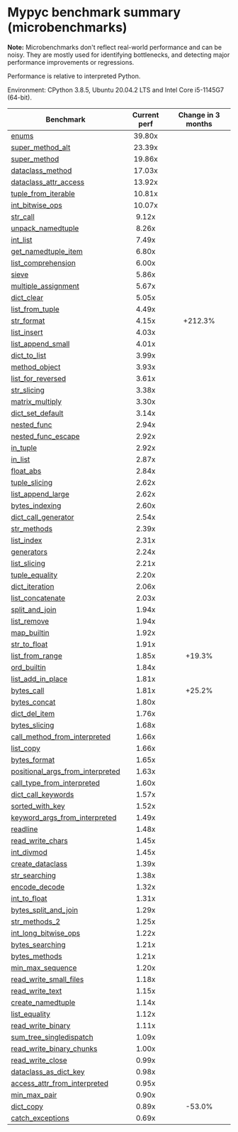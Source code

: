 # Mypyc benchmark summary (microbenchmarks)

**Note:** Microbenchmarks don't reflect real-world performance and can be noisy.
           They are mostly used for identifying bottlenecks, and detecting major performance
           improvements or regressions.

Performance is relative to interpreted Python.

Environment: CPython 3.8.5, Ubuntu 20.04.2 LTS and Intel Core i5-1145G7 (64-bit).

| Benchmark | Current perf | Change in 3 months |
| --- | :---: | :---: |
| [enums](benchmarks/enums.md) | 39.80x |  |
| [super_method_alt](benchmarks/super_method_alt.md) | 23.39x |  |
| [super_method](benchmarks/super_method.md) | 19.86x |  |
| [dataclass_method](benchmarks/dataclass_method.md) | 17.03x |  |
| [dataclass_attr_access](benchmarks/dataclass_attr_access.md) | 13.92x |  |
| [tuple_from_iterable](benchmarks/tuple_from_iterable.md) | 10.81x |  |
| [int_bitwise_ops](benchmarks/int_bitwise_ops.md) | 10.07x |  |
| [str_call](benchmarks/str_call.md) | 9.12x |  |
| [unpack_namedtuple](benchmarks/unpack_namedtuple.md) | 8.26x |  |
| [int_list](benchmarks/int_list.md) | 7.49x |  |
| [get_namedtuple_item](benchmarks/get_namedtuple_item.md) | 6.80x |  |
| [list_comprehension](benchmarks/list_comprehension.md) | 6.00x |  |
| [sieve](benchmarks/sieve.md) | 5.86x |  |
| [multiple_assignment](benchmarks/multiple_assignment.md) | 5.67x |  |
| [dict_clear](benchmarks/dict_clear.md) | 5.05x |  |
| [list_from_tuple](benchmarks/list_from_tuple.md) | 4.49x |  |
| [str_format](benchmarks/str_format.md) | 4.15x | +212.3% |
| [list_insert](benchmarks/list_insert.md) | 4.03x |  |
| [list_append_small](benchmarks/list_append_small.md) | 4.01x |  |
| [dict_to_list](benchmarks/dict_to_list.md) | 3.99x |  |
| [method_object](benchmarks/method_object.md) | 3.93x |  |
| [list_for_reversed](benchmarks/list_for_reversed.md) | 3.61x |  |
| [str_slicing](benchmarks/str_slicing.md) | 3.38x |  |
| [matrix_multiply](benchmarks/matrix_multiply.md) | 3.30x |  |
| [dict_set_default](benchmarks/dict_set_default.md) | 3.14x |  |
| [nested_func](benchmarks/nested_func.md) | 2.94x |  |
| [nested_func_escape](benchmarks/nested_func_escape.md) | 2.92x |  |
| [in_tuple](benchmarks/in_tuple.md) | 2.92x |  |
| [in_list](benchmarks/in_list.md) | 2.87x |  |
| [float_abs](benchmarks/float_abs.md) | 2.84x |  |
| [tuple_slicing](benchmarks/tuple_slicing.md) | 2.62x |  |
| [list_append_large](benchmarks/list_append_large.md) | 2.62x |  |
| [bytes_indexing](benchmarks/bytes_indexing.md) | 2.60x |  |
| [dict_call_generator](benchmarks/dict_call_generator.md) | 2.54x |  |
| [str_methods](benchmarks/str_methods.md) | 2.39x |  |
| [list_index](benchmarks/list_index.md) | 2.31x |  |
| [generators](benchmarks/generators.md) | 2.24x |  |
| [list_slicing](benchmarks/list_slicing.md) | 2.21x |  |
| [tuple_equality](benchmarks/tuple_equality.md) | 2.20x |  |
| [dict_iteration](benchmarks/dict_iteration.md) | 2.06x |  |
| [list_concatenate](benchmarks/list_concatenate.md) | 2.03x |  |
| [split_and_join](benchmarks/split_and_join.md) | 1.94x |  |
| [list_remove](benchmarks/list_remove.md) | 1.94x |  |
| [map_builtin](benchmarks/map_builtin.md) | 1.92x |  |
| [str_to_float](benchmarks/str_to_float.md) | 1.91x |  |
| [list_from_range](benchmarks/list_from_range.md) | 1.85x | +19.3% |
| [ord_builtin](benchmarks/ord_builtin.md) | 1.84x |  |
| [list_add_in_place](benchmarks/list_add_in_place.md) | 1.81x |  |
| [bytes_call](benchmarks/bytes_call.md) | 1.81x | +25.2% |
| [bytes_concat](benchmarks/bytes_concat.md) | 1.80x |  |
| [dict_del_item](benchmarks/dict_del_item.md) | 1.76x |  |
| [bytes_slicing](benchmarks/bytes_slicing.md) | 1.68x |  |
| [call_method_from_interpreted](benchmarks/call_method_from_interpreted.md) | 1.66x |  |
| [list_copy](benchmarks/list_copy.md) | 1.66x |  |
| [bytes_format](benchmarks/bytes_format.md) | 1.65x |  |
| [positional_args_from_interpreted](benchmarks/positional_args_from_interpreted.md) | 1.63x |  |
| [call_type_from_interpreted](benchmarks/call_type_from_interpreted.md) | 1.60x |  |
| [dict_call_keywords](benchmarks/dict_call_keywords.md) | 1.57x |  |
| [sorted_with_key](benchmarks/sorted_with_key.md) | 1.52x |  |
| [keyword_args_from_interpreted](benchmarks/keyword_args_from_interpreted.md) | 1.49x |  |
| [readline](benchmarks/readline.md) | 1.48x |  |
| [read_write_chars](benchmarks/read_write_chars.md) | 1.45x |  |
| [int_divmod](benchmarks/int_divmod.md) | 1.45x |  |
| [create_dataclass](benchmarks/create_dataclass.md) | 1.39x |  |
| [str_searching](benchmarks/str_searching.md) | 1.38x |  |
| [encode_decode](benchmarks/encode_decode.md) | 1.32x |  |
| [int_to_float](benchmarks/int_to_float.md) | 1.31x |  |
| [bytes_split_and_join](benchmarks/bytes_split_and_join.md) | 1.29x |  |
| [str_methods_2](benchmarks/str_methods_2.md) | 1.25x |  |
| [int_long_bitwise_ops](benchmarks/int_long_bitwise_ops.md) | 1.22x |  |
| [bytes_searching](benchmarks/bytes_searching.md) | 1.21x |  |
| [bytes_methods](benchmarks/bytes_methods.md) | 1.21x |  |
| [min_max_sequence](benchmarks/min_max_sequence.md) | 1.20x |  |
| [read_write_small_files](benchmarks/read_write_small_files.md) | 1.18x |  |
| [read_write_text](benchmarks/read_write_text.md) | 1.15x |  |
| [create_namedtuple](benchmarks/create_namedtuple.md) | 1.14x |  |
| [list_equality](benchmarks/list_equality.md) | 1.12x |  |
| [read_write_binary](benchmarks/read_write_binary.md) | 1.11x |  |
| [sum_tree_singledispatch](benchmarks/sum_tree_singledispatch.md) | 1.09x |  |
| [read_write_binary_chunks](benchmarks/read_write_binary_chunks.md) | 1.00x |  |
| [read_write_close](benchmarks/read_write_close.md) | 0.99x |  |
| [dataclass_as_dict_key](benchmarks/dataclass_as_dict_key.md) | 0.98x |  |
| [access_attr_from_interpreted](benchmarks/access_attr_from_interpreted.md) | 0.95x |  |
| [min_max_pair](benchmarks/min_max_pair.md) | 0.90x |  |
| [dict_copy](benchmarks/dict_copy.md) | 0.89x | -53.0% |
| [catch_exceptions](benchmarks/catch_exceptions.md) | 0.69x |  |
